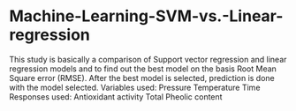 # Machine-Learning-SVM-vs.-Linear-regression
This study is basically a comparison of Support vector regression and linear regression models and to find out the best model on the basis Root Mean Square error (RMSE). After the best model is selected, prediction is done with the model selected.
			Variables used: 
  				Pressure
  				Temperature
  				Time
			Responses used:
  				Antioxidant activity
  				Total Pheolic content
